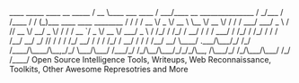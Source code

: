 <pr>
   ____                      _____                               ____      __       _____                          
  / __ \____  ___  ____     / ___/____  __  _______________     /  _/___  / /____  / / (_)___ ____  ____  ________ 
 / / / / __ \/ _ \/ __ \    \__ \/ __ \/ / / / ___/ ___/ _ \    / // __ \/ __/ _ \/ / / / __ `/ _ \/ __ \/ ___/ _ \
/ /_/ / /_/ /  __/ / / /   ___/ / /_/ / /_/ / /  / /__/  __/  _/ // / / / /_/  __/ / / / /_/ /  __/ / / / /__/  __/
\____/ .___/\___/_/ /_/   /____/\____/\__,_/_/   \___/\___/  /___/_/ /_/\__/\___/_/_/_/\__, /\___/_/ /_/\___/\___/ 
    /_/                                                                               /____/     
      Open Source Intelligence Tools, Writeups, Web Reconnaissance, Toolkits, Other Awesome Represotries and More
</pr>
